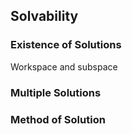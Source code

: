 ## Solvability
### Existence of Solutions
Workspace and subspace
### Multiple Solutions
### Method of Solution
